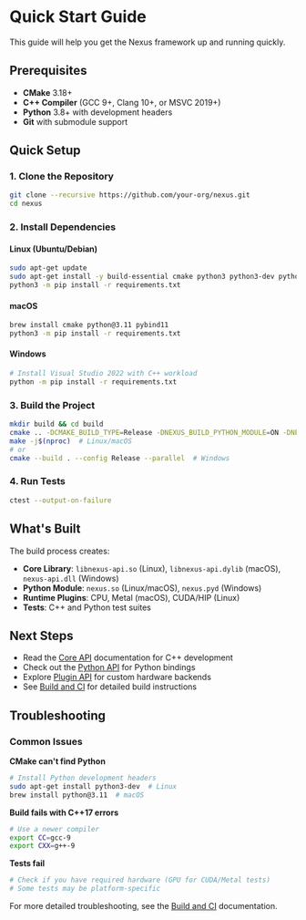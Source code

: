 # Quick Start Guide

This guide will help you get the Nexus framework up and running quickly.

## Prerequisites

- **CMake** 3.18+
- **C++ Compiler** (GCC 9+, Clang 10+, or MSVC 2019+)
- **Python** 3.8+ with development headers
- **Git** with submodule support

## Quick Setup

### 1. Clone the Repository

```bash
git clone --recursive https://github.com/your-org/nexus.git
cd nexus
```

### 2. Install Dependencies

#### Linux (Ubuntu/Debian)
```bash
sudo apt-get update
sudo apt-get install -y build-essential cmake python3 python3-dev python3-pip python3-pybind11 libc++-dev libc++abi-dev
python3 -m pip install -r requirements.txt
```

#### macOS
```bash
brew install cmake python@3.11 pybind11
python3 -m pip install -r requirements.txt
```

#### Windows
```bash
# Install Visual Studio 2022 with C++ workload
python -m pip install -r requirements.txt
```

### 3. Build the Project

```bash
mkdir build && cd build
cmake .. -DCMAKE_BUILD_TYPE=Release -DNEXUS_BUILD_PYTHON_MODULE=ON -DNEXUS_BUILD_PLUGINS=ON
make -j$(nproc)  # Linux/macOS
# or
cmake --build . --config Release --parallel  # Windows
```

### 4. Run Tests

```bash
ctest --output-on-failure
```

## What's Built

The build process creates:

- **Core Library**: `libnexus-api.so` (Linux), `libnexus-api.dylib` (macOS), `nexus-api.dll` (Windows)
- **Python Module**: `nexus.so` (Linux/macOS), `nexus.pyd` (Windows)
- **Runtime Plugins**: CPU, Metal (macOS), CUDA/HIP (Linux)
- **Tests**: C++ and Python test suites

## Next Steps

- Read the [Core API](Core_API.md) documentation for C++ development
- Check out the [Python API](Python_API.md) for Python bindings
- Explore [Plugin API](Plugin_API.md) for custom hardware backends
- See [Build and CI](Build_and_CI.md) for detailed build instructions

## Troubleshooting

### Common Issues

**CMake can't find Python**
```bash
# Install Python development headers
sudo apt-get install python3-dev  # Linux
brew install python@3.11  # macOS
```

**Build fails with C++17 errors**
```bash
# Use a newer compiler
export CC=gcc-9
export CXX=g++-9
```

**Tests fail**
```bash
# Check if you have required hardware (GPU for CUDA/Metal tests)
# Some tests may be platform-specific
```

For more detailed troubleshooting, see the [Build and CI](Build_and_CI.md) documentation. 